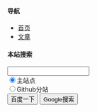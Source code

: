 #### 导航 ####

* [首页](/index.html)
* [文章](/blog/blog.html)

#### 本站搜索 ####

<input id="searchText" type="text" /><br />
<input name="searchRadio" type="radio" value="www.peacefulwindy.xyz" checked="checked" />主站点<br />
<input name="searchRadio" type="radio" value="peacefulwindy.github.io" />Github分站<br />
<button id="baiduSearchBtn">百度一下</button>
<button id="googleSearchBtn">Google搜索</button>